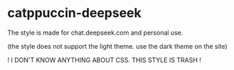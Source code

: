 # catppuccin-deepseek
The style is made for chat.deepseek.com and personal use.

(the style does not support the light theme. use the dark theme on the site)

! I DON'T KNOW ANYTHING ABOUT CSS. THIS STYLE IS TRASH !
